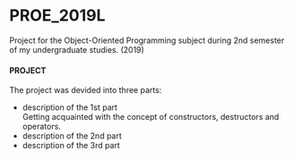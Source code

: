 # PROE_2019L
Project for the Object-Oriented Programming subject during 2nd semester of my undergraduate studies. (2019)

#### PROJECT
The project was devided into three parts:
* description of the 1st part  
  Getting acquainted with the concept of constructors, destructors and operators.
* description of the 2nd part
* description of the 3rd part
